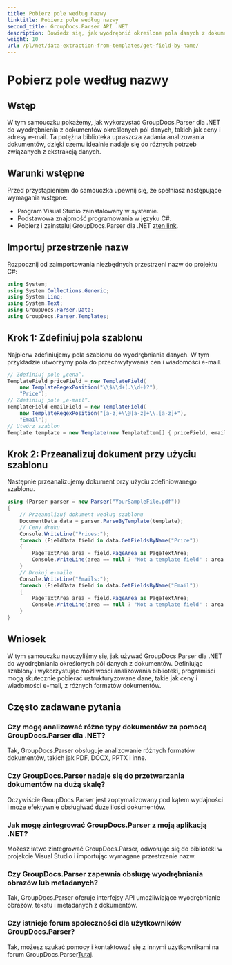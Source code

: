 ```yaml
---
title: Pobierz pole według nazwy
linktitle: Pobierz pole według nazwy
second_title: GroupDocs.Parser API .NET
description: Dowiedz się, jak wyodrębnić określone pola danych z dokumentów za pomocą GroupDocs.Parser dla .NET. Przewodnik krok po kroku z przykładami kodu.
weight: 10
url: /pl/net/data-extraction-from-templates/get-field-by-name/
---
```


# Pobierz pole według nazwy

## Wstęp
W tym samouczku pokażemy, jak wykorzystać GroupDocs.Parser dla .NET do wyodrębnienia z dokumentów określonych pól danych, takich jak ceny i adresy e-mail. Ta potężna biblioteka upraszcza zadania analizowania dokumentów, dzięki czemu idealnie nadaje się do różnych potrzeb związanych z ekstrakcją danych.
## Warunki wstępne
Przed przystąpieniem do samouczka upewnij się, że spełniasz następujące wymagania wstępne:
- Program Visual Studio zainstalowany w systemie.
- Podstawowa znajomość programowania w języku C#.
-  Pobierz i zainstaluj GroupDocs.Parser dla .NET z[ten link](https://releases.groupdocs.com/parser/net/).

## Importuj przestrzenie nazw
Rozpocznij od zaimportowania niezbędnych przestrzeni nazw do projektu C#:
```csharp
using System;
using System.Collections.Generic;
using System.Linq;
using System.Text;
using GroupDocs.Parser.Data;
using GroupDocs.Parser.Templates;
```
## Krok 1: Zdefiniuj pola szablonu
Najpierw zdefiniujemy pola szablonu do wyodrębniania danych. W tym przykładzie utworzymy pola do przechwytywania cen i wiadomości e-mail.
```csharp
// Zdefiniuj pole „cena”.
TemplateField priceField = new TemplateField(
    new TemplateRegexPosition("\\$\\d+(.\\d+)?"),
    "Price");
// Zdefiniuj pole „e-mail”.
TemplateField emailField = new TemplateField(
    new TemplateRegexPosition("[a-z]+\\@[a-z]+\\.[a-z]+"),
    "Email");
// Utwórz szablon
Template template = new Template(new TemplateItem[] { priceField, emailField });
```
## Krok 2: Przeanalizuj dokument przy użyciu szablonu
Następnie przeanalizujemy dokument przy użyciu zdefiniowanego szablonu.
```csharp
using (Parser parser = new Parser("YourSampleFile.pdf"))
{
    // Przeanalizuj dokument według szablonu
    DocumentData data = parser.ParseByTemplate(template);
    // Ceny druku
    Console.WriteLine("Prices:");
    foreach (FieldData field in data.GetFieldsByName("Price"))
    {
        PageTextArea area = field.PageArea as PageTextArea;
        Console.WriteLine(area == null ? "Not a template field" : area.Text);
    }
    // Drukuj e-maile
    Console.WriteLine("Emails:");
    foreach (FieldData field in data.GetFieldsByName("Email"))
    {
        PageTextArea area = field.PageArea as PageTextArea;
        Console.WriteLine(area == null ? "Not a template field" : area.Text);
    }
}
```

## Wniosek
W tym samouczku nauczyliśmy się, jak używać GroupDocs.Parser dla .NET do wyodrębniania określonych pól danych z dokumentów. Definiując szablony i wykorzystując możliwości analizowania biblioteki, programiści mogą skutecznie pobierać ustrukturyzowane dane, takie jak ceny i wiadomości e-mail, z różnych formatów dokumentów.

## Często zadawane pytania
### Czy mogę analizować różne typy dokumentów za pomocą GroupDocs.Parser dla .NET?
Tak, GroupDocs.Parser obsługuje analizowanie różnych formatów dokumentów, takich jak PDF, DOCX, PPTX i inne.
### Czy GroupDocs.Parser nadaje się do przetwarzania dokumentów na dużą skalę?
Oczywiście GroupDocs.Parser jest zoptymalizowany pod kątem wydajności i może efektywnie obsługiwać duże ilości dokumentów.
### Jak mogę zintegrować GroupDocs.Parser z moją aplikacją .NET?
Możesz łatwo zintegrować GroupDocs.Parser, odwołując się do biblioteki w projekcie Visual Studio i importując wymagane przestrzenie nazw.
### Czy GroupDocs.Parser zapewnia obsługę wyodrębniania obrazów lub metadanych?
Tak, GroupDocs.Parser oferuje interfejsy API umożliwiające wyodrębnianie obrazów, tekstu i metadanych z dokumentów.
### Czy istnieje forum społeczności dla użytkowników GroupDocs.Parser?
 Tak, możesz szukać pomocy i kontaktować się z innymi użytkownikami na forum GroupDocs.Parser[Tutaj](https://forum.groupdocs.com/c/parser/17).